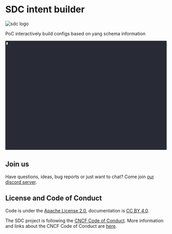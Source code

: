 # SDC intent builder

![sdc logo](https://docs.sdcio.dev/assets/logos/SDC-transparent-withname-100x133.png)


PoC interactively build configs based on yang schema information

![Demo](docs/images/demo.gif)

## Join us

Have questions, ideas, bug reports or just want to chat? Come join [our discord server](https://discord.com/channels/1240272304294985800/1311031796372344894).

## License and Code of Conduct

Code is under the [Apache License 2.0](LICENSE), documentation is [CC BY 4.0](LICENSE-documentation).

The SDC project is following the [CNCF Code of Conduct](https://github.com/cncf/foundation/blob/main/code-of-conduct.md). More information and links about the CNCF Code of Conduct are [here](https://www.cncf.io/conduct/).
